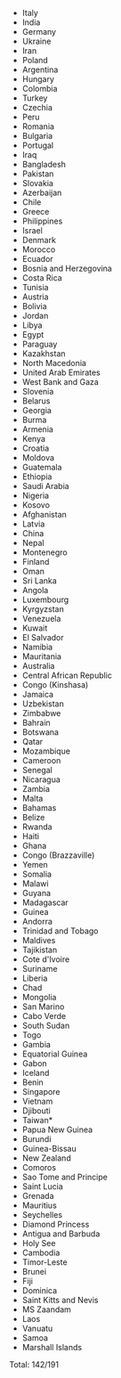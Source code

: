 * Italy
* India
* Germany
* Ukraine
* Iran
* Poland
* Argentina
* Hungary
* Colombia
* Turkey
* Czechia
* Peru
* Romania
* Bulgaria
* Portugal
* Iraq
* Bangladesh
* Pakistan
* Slovakia
* Azerbaijan
* Chile
* Greece
* Philippines
* Israel
* Denmark
* Morocco
* Ecuador
* Bosnia and Herzegovina
* Costa Rica
* Tunisia
* Austria
* Bolivia
* Jordan
* Libya
* Egypt
* Paraguay
* Kazakhstan
* North Macedonia
* United Arab Emirates
* West Bank and Gaza
* Slovenia
* Belarus
* Georgia
* Burma
* Armenia
* Kenya
* Croatia
* Moldova
* Guatemala
* Ethiopia
* Saudi Arabia
* Nigeria
* Kosovo
* Afghanistan
* Latvia
* China
* Nepal
* Montenegro
* Finland
* Oman
* Sri Lanka
* Angola
* Luxembourg
* Kyrgyzstan
* Venezuela
* Kuwait
* El Salvador
* Namibia
* Mauritania
* Australia
* Central African Republic
* Congo (Kinshasa)
* Jamaica
* Uzbekistan
* Zimbabwe
* Bahrain
* Botswana
* Qatar
* Mozambique
* Cameroon
* Senegal
* Nicaragua
* Zambia
* Malta
* Bahamas
* Belize
* Rwanda
* Haiti
* Ghana
* Congo (Brazzaville)
* Yemen
* Somalia
* Malawi
* Guyana
* Madagascar
* Guinea
* Andorra
* Trinidad and Tobago
* Maldives
* Tajikistan
* Cote d'Ivoire
* Suriname
* Liberia
* Chad
* Mongolia
* San Marino
* Cabo Verde
* South Sudan
* Togo
* Gambia
* Equatorial Guinea
* Gabon
* Iceland
* Benin
* Singapore
* Vietnam
* Djibouti
* Taiwan*
* Papua New Guinea
* Burundi
* Guinea-Bissau
* New Zealand
* Comoros
* Sao Tome and Principe
* Saint Lucia
* Grenada
* Mauritius
* Seychelles
* Diamond Princess
* Antigua and Barbuda
* Holy See
* Cambodia
* Timor-Leste
* Brunei
* Fiji
* Dominica
* Saint Kitts and Nevis
* MS Zaandam
* Laos
* Vanuatu
* Samoa
* Marshall Islands

Total: 142/191